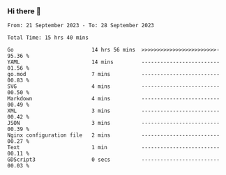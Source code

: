 ### Hi there 👋

<!--
**zhumeme/zhumeme** is a ✨ _special_ ✨ repository because its `README.md` (this file) appears on your GitHub profile.

Here are some ideas to get you started:

- 🔭 I’m currently working on ...
- 🌱 I’m currently learning ...
- 👯 I’m looking to collaborate on ...
- 🤔 I’m looking for help with ...
- 💬 Ask me about ...
- 📫 How to reach me: ...
- 😄 Pronouns: ...
- ⚡ Fun fact: ...
-->

<!--START_SECTION:waka-->

```all_time
From: 21 September 2023 - To: 28 September 2023

Total Time: 15 hrs 40 mins

Go                         14 hrs 56 mins  >>>>>>>>>>>>>>>>>>>>>>>>-   95.36 %
YAML                       14 mins         -------------------------   01.56 %
go.mod                     7 mins          -------------------------   00.83 %
SVG                        4 mins          -------------------------   00.50 %
Markdown                   4 mins          -------------------------   00.49 %
XML                        3 mins          -------------------------   00.42 %
JSON                       3 mins          -------------------------   00.39 %
Nginx configuration file   2 mins          -------------------------   00.27 %
Text                       1 min           -------------------------   00.11 %
GDScript3                  0 secs          -------------------------   00.03 %
```

<!--END_SECTION:waka-->
